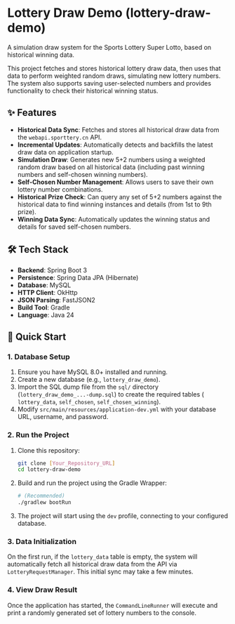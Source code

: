 # Lottery Draw Demo (lottery-draw-demo)

A simulation draw system for the Sports Lottery Super Lotto, based on historical winning data.

This project fetches and stores historical lottery draw data, then uses that data to perform weighted random draws,
simulating new lottery numbers. The system also supports saving user-selected numbers and provides functionality to
check their historical winning status.

## ✨ Features

* **Historical Data Sync**: Fetches and stores all historical draw data from the `webapi.sporttery.cn` API.
* **Incremental Updates**: Automatically detects and backfills the latest draw data on application startup.
* **Simulation Draw**: Generates new 5+2 numbers using a weighted random draw based on all historical data (including
  past winning numbers and self-chosen winning numbers).
* **Self-Chosen Number Management**: Allows users to save their own lottery number combinations.
* **Historical Prize Check**: Can query any set of 5+2 numbers against the historical data to find winning instances and
  details (from 1st to 9th prize).
* **Winning Data Sync**: Automatically updates the winning status and details for saved self-chosen numbers.

## 🛠️ Tech Stack

* **Backend**: Spring Boot 3
* **Persistence**: Spring Data JPA (Hibernate)
* **Database**: MySQL
* **HTTP Client**: OkHttp
* **JSON Parsing**: FastJSON2
* **Build Tool**: Gradle
* **Language**: Java 24

## 🚀 Quick Start

### 1. Database Setup

1. Ensure you have MySQL 8.0+ installed and running.
2. Create a new database (e.g., `lottery_draw_demo`).
3. Import the SQL dump file from the `sql/` directory (`lottery_draw_demo_...-dump.sql`) to create the required tables (
   `lottery_data`, `self_chosen`, `self_chosen_winning`).
4. Modify `src/main/resources/application-dev.yml` with your database URL, username, and password.

### 2. Run the Project

1. Clone this repository:
   ```bash
   git clone [Your_Repository_URL]
   cd lottery-draw-demo
   ```

2. Build and run the project using the Gradle Wrapper:
   ```bash
   # (Recommended)
   ./gradlew bootRun
   ```

3. The project will start using the `dev` profile, connecting to your configured database.

### 3. Data Initialization

On the first run, if the `lottery_data` table is empty, the system will automatically fetch all historical draw data
from the API via `LotteryRequestManager`. This initial sync may take a few minutes.

### 4. View Draw Result

Once the application has started, the `CommandLineRunner` will execute and print a randomly generated set of lottery
numbers to the console.